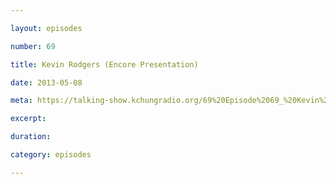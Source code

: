 ```yaml
---

layout: episodes

number: 69

title: Kevin Rodgers (Encore Presentation)

date: 2013-05-08

meta: https://talking-show.kchungradio.org/69%20Episode%2069_%20Kevin%20Rodgers.mp3

excerpt:

duration:

category: episodes

---
```


